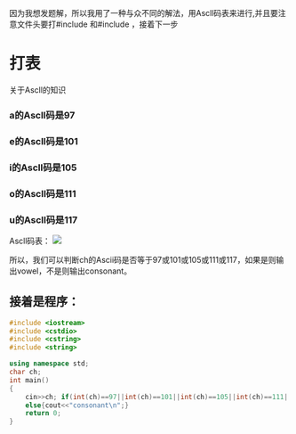 因为我想发题解，所以我用了一种与众不同的解法，用Ascll码表来进行,并且要注意文件头要打#include <cstring>和#include <string>，接着下一步
# 打表
关于Ascll的知识
### a的Ascll码是97
### e的Ascll码是101
### i的Ascll码是105
### o的Ascll码是111
### u的Ascll码是117

Ascll码表：
![](https://cdn.luogu.com.cn/upload/image_hosting/mj0avh3j.png)

所以，我们可以判断ch的Ascii码是否等于97或101或105或111或117，如果是则输出vowel，不是则输出consonant。
## 接着是程序：
```cpp
#include <iostream>
#include <cstdio>
#include <cstring>
#include <string>

using namespace std;
char ch;
int main() 
{
    cin>>ch; if(int(ch)==97||int(ch)==101||int(ch)==105||int(ch)==111||int(ch)==117){cout<<"vowel\n";}
    else{cout<<"consonant\n";}
    return 0;
}
```
